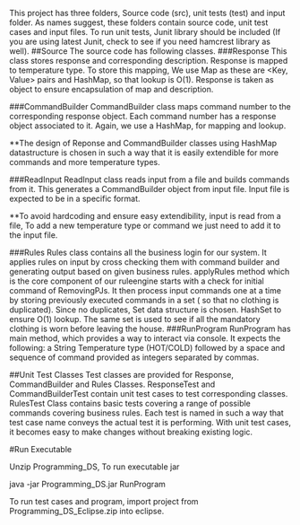This project has three folders, Source code (src), unit tests (test) and input folder. As names suggest, these folders contain source code, unit test cases and input files.
To run unit tests, Junit library should be included (If you are using latest Junit, check to see if you need hamcrest library as well).
##Source
The source code has following classes. 
###Response
This class stores response and corresponding description. Response is mapped to temperature type. To store this mapping, We use Map as these are <Key, Value> pairs and HashMap, so that lookup is O(1). Response is taken as object to ensure encapsulation of map and description. 

###CommandBuilder
CommandBuilder class maps command number to the corresponding response object.  Each command number has a response object associated to it. Again, we use a HashMap, for mapping and lookup.

**The design of Reponse and CommandBuilder classes using HashMap datastructure is chosen in such a way that it is easily extendible for more commands and more temperature types.

###ReadInput
ReadInput class reads input from a file and builds commands from it. This generates a CommandBuilder object from input file. Input file is expected to be in a specific format.

**To avoid hardcoding and ensure easy extendibility, input is read from a file, To add a new temperature type or command we just need to add it to the input file. 

###Rules
Rules class contains all the business login for our system. It applies rules on input by cross checking them with command builder and generating output based on given business rules. applyRules method which is the core component of our ruleengine starts with a check for initial command of RemovingPJs. It then process input commands one at a time by storing previously executed commands in a set ( so that no clothing is duplicated). Since no duplicates, Set data structure is chosen. HashSet to ensure O(1) lookup. The same set is used to see if all the mandatory clothing is worn before leaving the house.
###RunProgram
RunProgram has main method, which provides a way to interact via console. It expects the following: a String Temperature type (HOT/COLD) followed by a space and sequence of command provided as integers separated by commas.



##Unit Test Classes
Test classes are provided for Response, CommandBuilder and Rules Classes. ResponseTest and CommandBuilderTest contain unit test cases to test corresponding classes. 
RulesTest Class contains basic tests covering a range of possible commands covering business rules. Each test is named in such a way that test case name conveys the actual test it is performing. With unit test cases, it becomes easy to make changes without breaking existing logic.

#Run Executable

Unzip Programming_DS, To run executable jar

java -jar Programming_DS.jar RunProgram

To run test cases and program, import project from Programming_DS_Eclipse.zip into eclipse.
